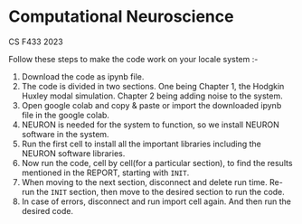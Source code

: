# Computational Neuroscience 

CS F433 2023 

Follow these steps to make the code work on your locale system :-
1. Download the code as ipynb file.
2. The code is divided in two sections. One being Chapter 1, the Hodgkin Huxley modal simulation. Chapter 2 being adding noise to the system.
3. Open google colab and copy & paste or import the downloaded ipynb file in the google colab.
4. NEURON is needed for the system to function, so we install NEURON software in the system.
5. Run the first cell to install all the important libraries including the NEURON software libraries.
6. Now run the code, cell by cell(for a particular section), to find the results mentioned in the REPORT, starting with ```INIT```.
7. When moving to the next section, disconnect and delete run time. Re-run the ```INIT``` section, then move to the desired section to run the code.
8. In case of errors, disconnect and run import cell again. And then run the desired code.
